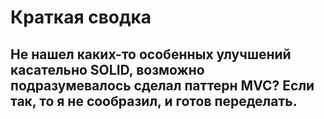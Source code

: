 # Краткая сводка
## Не нашел каких-то особенных улучшений касательно SOLID, возможно подразумевалось сделал паттерн MVC? Если так, то я не сообразил, и готов переделать.
